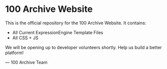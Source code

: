 100 Archive Website 
==============

This is the official repository for the 100 Archive Website. It contains: 

* All Current ExpressionEngine Template Files
* All CSS + JS

We will be opening up to developer volunteers shortly. Help us build a better platform! 

— 100 Archive Team
